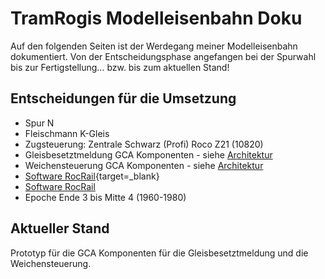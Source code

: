 # TramRogis Modelleisenbahn Doku
Auf den folgenden Seiten ist der Werdegang meiner Modelleisenbahn dokumentiert.
Von der Entscheidungsphase angefangen bei der Spurwahl bis zur Fertigstellung... bzw. bis zum aktuellen Stand!

## Entscheidungen für die Umsetzung
* Spur N
* Fleischmann K-Gleis
* Zugsteuerung: Zentrale Schwarz (Profi) Roco Z21 (10820)
* Gleisbesetztmeldung GCA Komponenten - siehe [Architektur](architektur/index.md)
* Weichensteuerung GCA Komponenten - siehe [Architektur](architektur/index.md)
* [Software RocRail](https://wiki.rocrail.net/doku.php?id=video-tutorials-de){target=_blank} 
* <a href="https://wiki.rocrail.net/doku.php?id=video-tutorials-de" target="_blank">Software RocRail</a>
* Epoche Ende 3 bis Mitte 4 (1960-1980)

## Aktueller Stand
Prototyp für die GCA Komponenten für die Gleisbesetztmeldung und die Weichensteuerung.
